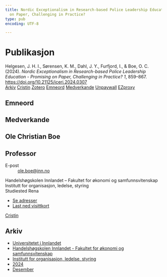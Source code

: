 ```yaml
---
title: Nordic Exceptionalism in Research-based Police Leadership Education - Promising
  on Paper, Challenging in Practice?
type: pub
encoding: UTF-8

---
```

<h1>Publikasjon</h1>
<article id="csl-bib-container-R45L2RGY" class="csl-bib-container">
  <div class="csl-bib-body"> <div class="csl-entry">Helgesen, J. H. I., Sørensen, K. M., Dahl, J. Y., Furfjord, I., &#38; Boe, O. C. (2024). <i>Nordic Exceptionalism in Research-based Police Leadership Education - Promising on Paper, Challenging in Practice?</i> <i>1</i>, 859–867. <a href="https://doi.org/10.21125/iceri.2024.0307">https://doi.org/10.21125/iceri.2024.0307</a></div> </div>
  <div class="csl-bib-buttons">
    <a href="#taxonomy-article-R45L2RGY" alt="archive" class="csl-bib-button">Arkiv</a>
    <a href="https://app.cristin.no/results/show.jsf?id=2328803" alt="Cristin" class="csl-bib-button">Cristin</a>
    <a href="http://zotero.org/groups/5881554/items/R45L2RGY" alt="Zotero" class="csl-bib-button">Zotero</a>
    <a href="#keywords-article-R45L2RGY" alt="keywords" class="csl-bib-button">Emneord</a>
    <a href="#contributors-article-R45L2RGY" alt="contributors" class="csl-bib-button">Medverkande</a>
    <a href="https://doi.org/10.21125/iceri.2024.0307" alt="Unpaywall" class="csl-bib-button">Unpaywall</a>
    <a href="https://doi.org/10.21125/iceri.2024.0307" alt="EZproxy" class="csl-bib-button">EZproxy</a>
  </div>
  <div id="csl-bib-meta-container-R45L2RGY"></div>
</article>
<div id="csl-bib-meta-R45L2RGY" class="csl-bib-meta">
  <article id="keywords-article-R45L2RGY" class="keywords-article">
    <h1>Emneord</h1>
    
  </article>
  <article id="contributors-article-R45L2RGY" class="contributors-article">
    <h1>Medverkande</h1>
    <div class="personas"> <div class="vrtx-hinn-person-card"> <div class="photo"> <i class="lar la-user-circle missing-person"></i> </div> <div class="info"> <hgroup><h1>Ole Christian Boe</h1> <h2>Professor</h2> </hgroup><dl> <dt>E-post</dt> <dd> <a href="mailto:ole.boe@inn.no">ole.boe@inn.no</a> </dd> </dl> <p> Handelshøgskolen Innlandet – Fakultet for økonomi og samfunnsvitenskap<br> Institutt for organisasjon, ledelse, styring<br> Studiested Rena </p> <ul class="vrtx-hinn-links"> <li><a href="https://www.inn.no/finn-en-ansatt/ole-boe.html#vrtx-hinn-addresses">Se adresser</a></li> <li><a href="https://www.inn.no/finn-en-ansatt/ole-boe.html?vrtx=vcf">Last ned visittkort</a></li> </ul> </div> </div> <a href="https://app.cristin.no/persons/show.jsf?id=603087" alt="Cristin URL" class="personas-cristin">Cristin</a> </div>
  </article>
  <article id="taxonomy-article-R45L2RGY" class="taxonomy-article">
    <h1>Arkiv</h1>
    <ul>
      <li><a href="{{< params subfolder >}}nn/archive/?key=3DCRN523">Universitetet i Innlandet</a></li>
      <li><a href="{{< params subfolder >}}nn/archive/?key=DU8Q9LN9">Handelshøgskolen Innlandet - Fakultet for økonomi og samfunnsvitenskap</a></li>
      <li><a href="{{< params subfolder >}}nn/archive/?key=4LUWR3ZM">Institutt for organisasjon, ledelse, styring</a></li>
      <li><a href="{{< params subfolder >}}nn/archive/?key=TY5PNNUR">2024</a></li>
      <li><a href="{{< params subfolder >}}nn/archive/?key=YRAMKLSV">Desember</a></li>
    </ul>
  </article>
</div>
